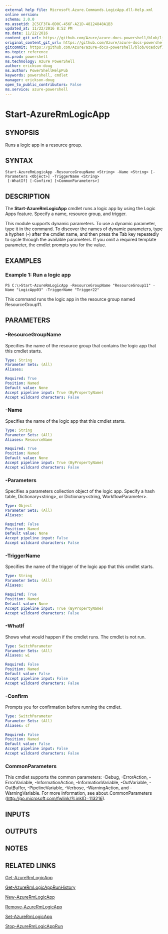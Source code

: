 ```yaml
---
external help file: Microsoft.Azure.Commands.LogicApp.dll-Help.xml
online version: 
schema: 2.0.0
ms.assetid: 2C5CF3FA-0D0C-456F-A21D-48124848A1B3
updated_at: 11/22/2016 8:52 PM
ms.date: 11/22/2016
content_git_url: https://github.com/Azure/azure-docs-powershell/blob/live/azureps-cmdlets-docs/ResourceManager/AzureRM.LogicApp/v2.2.0/Start-AzureRmLogicApp.md
original_content_git_url: https://github.com/Azure/azure-docs-powershell/blob/live/azureps-cmdlets-docs/ResourceManager/AzureRM.LogicApp/v2.2.0/Start-AzureRmLogicApp.md
gitcommit: https://github.com/Azure/azure-docs-powershell/blob/0cedc8f73bc96cf5ac4c69144e17b3de601fd3cc/azureps-cmdlets-docs/ResourceManager/AzureRM.LogicApp/v2.2.0/Start-AzureRmLogicApp.md
ms.topic: reference
ms.prod: powershell
ms.technology: Azure PowerShell
author: erickson-doug
ms.author: PowerShellHelpPub
keywords: powershell, cmdlet
manager: erickson-doug
open_to_public_contributors: False
ms.service: azure-powershell
---
```


# Start-AzureRmLogicApp

## SYNOPSIS
Runs a logic app in a resource group.

## SYNTAX

```
Start-AzureRmLogicApp -ResourceGroupName <String> -Name <String> [-Parameters <Object>] -TriggerName <String>
 [-WhatIf] [-Confirm] [<CommonParameters>]
```

## DESCRIPTION
The **Start-AzureRmLogicApp** cmdlet runs a logic app by using the Logic Apps feature.
Specify a name, resource group, and trigger.

This module supports dynamic parameters.
To use a dynamic parameter, type it in the command.
To discover the names of dynamic parameters, type a hyphen (-) after the cmdlet name, and then press the Tab key repeatedly to cycle through the available parameters.
If you omit a required template parameter, the cmdlet prompts you for the value.

## EXAMPLES

### Example 1: Run a logic app
```
PS C:\>Start-AzureRmLogicApp -ResourceGroupName "ResourceGroup11" -Name "LogicApp03" -TriggerName "Trigger22"
```

This command runs the logic app in the resource group named ResourceGroup11.

## PARAMETERS

### -ResourceGroupName
Specifies the name of the resource group that contains the logic app that this cmdlet starts.

```yaml
Type: String
Parameter Sets: (All)
Aliases: 

Required: True
Position: Named
Default value: None
Accept pipeline input: True (ByPropertyName)
Accept wildcard characters: False
```

### -Name
Specifies the name of the logic app that this cmdlet starts.

```yaml
Type: String
Parameter Sets: (All)
Aliases: ResourceName

Required: True
Position: Named
Default value: None
Accept pipeline input: True (ByPropertyName)
Accept wildcard characters: False
```

### -Parameters
Specifies a parameters collection object of the logic app.
Specify a hash table, Dictionary\<string\>, or Dictionary\<string, WorkflowParameter\>.

```yaml
Type: Object
Parameter Sets: (All)
Aliases: 

Required: False
Position: Named
Default value: None
Accept pipeline input: False
Accept wildcard characters: False
```

### -TriggerName
Specifies the name of the trigger of the logic app that this cmdlet starts.

```yaml
Type: String
Parameter Sets: (All)
Aliases: 

Required: True
Position: Named
Default value: None
Accept pipeline input: True (ByPropertyName)
Accept wildcard characters: False
```

### -WhatIf
Shows what would happen if the cmdlet runs.
The cmdlet is not run.

```yaml
Type: SwitchParameter
Parameter Sets: (All)
Aliases: wi

Required: False
Position: Named
Default value: False
Accept pipeline input: False
Accept wildcard characters: False
```

### -Confirm
Prompts you for confirmation before running the cmdlet.

```yaml
Type: SwitchParameter
Parameter Sets: (All)
Aliases: cf

Required: False
Position: Named
Default value: False
Accept pipeline input: False
Accept wildcard characters: False
```

### CommonParameters
This cmdlet supports the common parameters: -Debug, -ErrorAction, -ErrorVariable, -InformationAction, -InformationVariable, -OutVariable, -OutBuffer, -PipelineVariable, -Verbose, -WarningAction, and -WarningVariable. For more information, see about_CommonParameters (http://go.microsoft.com/fwlink/?LinkID=113216).

## INPUTS

## OUTPUTS

## NOTES

## RELATED LINKS

[Get-AzureRmLogicApp](xref:ResourceManager/AzureRM.LogicApp/v2.2.0/Get-AzureRmLogicApp.md)

[Get-AzureRmLogicAppRunHistory](xref:ResourceManager/AzureRM.LogicApp/v2.2.0/Get-AzureRmLogicAppRunHistory.md)

[New-AzureRmLogicApp](xref:ResourceManager/AzureRM.LogicApp/v2.2.0/New-AzureRmLogicApp.md)

[Remove-AzureRmLogicApp](xref:ResourceManager/AzureRM.LogicApp/v2.2.0/Remove-AzureRmLogicApp.md)

[Set-AzureRmLogicApp](xref:ResourceManager/AzureRM.LogicApp/v2.2.0/Set-AzureRmLogicApp.md)

[Stop-AzureRmLogicAppRun](xref:ResourceManager/AzureRM.LogicApp/v2.2.0/Stop-AzureRmLogicAppRun.md)


